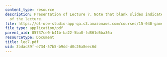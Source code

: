```yaml
---
content_type: resource
description: Presentation of Lecture 7. Note that blank slides indicate separate sections
  of the lecture.
file: https://ol-ocw-studio-app-qa.s3.amazonaws.com/courses/15-040-game-theory-for-managers-spring-2004/3bdac89fe73457b5b9ddd0c26a8eec6d_lec7.pdf
file_type: application/pdf
parent_uid: 05737ce0-b41b-ba22-5ba8-fd861d6ba36a
resourcetype: Document
title: lec7.pdf
uid: 3bdac89f-e734-57b5-b9dd-d0c26a8eec6d
---
```

